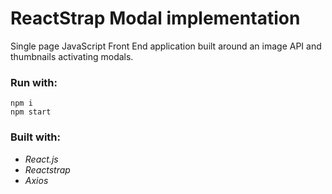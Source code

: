 # ReactStrap Modal implementation

Single page JavaScript Front End application built around an image API and thumbnails activating modals.
### Run with:

``
npm i
``
<br/>
``
npm start
``

### Built with:
- *React.js*
- *Reactstrap*
- *Axios*
